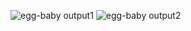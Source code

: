 ![egg-baby output1](https://github.com/SavairamK/Change_Photo_JS.github.io/assets/98964354/c2c328b1-0c73-4be3-9506-f40b6f94a73c)
![egg-baby output2](https://github.com/SavairamK/Change_Photo_JS.github.io/assets/98964354/3e3c7574-80d3-46ae-915f-82a5c3d89a0a)
